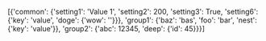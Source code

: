 [{'common': {'setting1': 'Value 1', 'setting2': 200, 'setting3': True, 'setting6': {'key': 'value', 'doge': {'wow': ''}}}, 'group1': {'baz': 'bas', 'foo': 'bar', 'nest': {'key': 'value'}}, 'group2': {'abc': 12345, 'deep': {'id': 45}}}]
